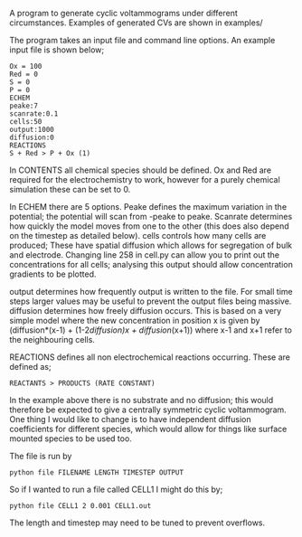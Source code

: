 A program to generate cyclic voltammograms under different circumstances. Examples of generated CVs are shown in examples/

The program takes an input file and command line options. An example input file is shown below;

```CONTENTS
Ox = 100
Red = 0
S = 0
P = 0
ECHEM
peake:7
scanrate:0.1
cells:50
output:1000
diffusion:0
REACTIONS
S + Red > P + Ox (1)
```

In CONTENTS all chemical species should be defined. Ox and Red are required for the electrochemistry to work, however for a purely chemical simulation these can be set to 0. 

In ECHEM there are 5 options. Peake defines the maximum variation in the potential; the potential will scan from -peake to peake. Scanrate determines how quickly the model moves from one to the other (this does also depend on the timestep as detailed below). cells controls how many cells are produced; These have spatial diffusion which allows for segregation of bulk and electrode. Changing line 258 in cell.py can allow you to print out the concentrations for all cells; analysing this output should allow concentration gradients to be plotted. 

output determines how frequently output is written to the file. For small time steps larger values may be useful to prevent the output files being massive. diffusion determines how freely diffusion occurs. This is based on a very simple model where the new concentration in position x is given by (diffusion*(x-1) + (1-2*diffusion)x + diffusion*(x+1)) where x-1 and x+1 refer to the neighbouring cells.

REACTIONS defines all non electrochemical reactions occurring. These are defined as;

`REACTANTS > PRODUCTS (RATE CONSTANT)`

In the example above there is no substrate and no diffusion; this would therefore be expected to give a centrally symmetric cyclic voltammogram. One thing I would like to change is to have independent diffusion coefficients for different species, which would allow for things like surface mounted species to be used too.

The file is run by

`python file FILENAME LENGTH TIMESTEP OUTPUT`

So if I wanted to run a file called CELL1 I might do this by;

`python file CELL1 2 0.001 CELL1.out `

The length and timestep may need to be tuned to prevent overflows.
